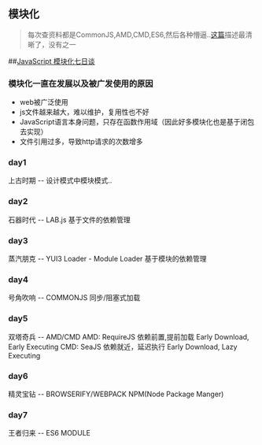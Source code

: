 ## 模块化

>每次查资料都是CommonJS,AMD,CMD,ES6,然后各种懵逼..[这篇](http://huangxuan.me/js-module-7day)描述最清晰了，没有之一

##[JavaScript 模块化七日谈](http://huangxuan.me/js-module-7day)

### 模块化一直在发展以及被广发使用的原因
- web被广泛使用
- js文件越来越大，难以维护，复用性也不好
- JavaScript语言本身问题，只存在函数作用域（因此好多模块化也是基于闭包去实现）
- 文件引用过多，导致http请求的次数增多

### day1
上古时期 -- 设计模式中模块模式..

### day2
石器时代 -- LAB.js 基于文件的依赖管理

### day3
蒸汽朋克 -- YUI3 Loader - Module Loader 基于模块的依赖管理

### day4
号角吹响 -- COMMONJS 同步/阻塞式加载

### day5
双塔奇兵 -- AMD/CMD
  AMD: RequireJS 依赖前置,提前加载 Early Download, Early Executing
  CMD: SeaJS 依赖就近，延迟执行 Early Download, Lazy Executing

### day6
精灵宝钻 -- BROWSERIFY/WEBPACK
NPM(Node Package Manger)

### day7
王者归来 -- ES6 MODULE